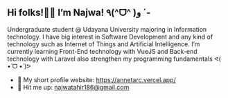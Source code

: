 ## Hi folks!👋🏻 I’m Najwa! ٩(^ᗜ^ )و ´-

Undergraduate student @ Udayana University majoring in Information technology. I have big interest in Software Development and any kind of technology such as Internet of Things and Artificial Intelligence. I’m currently learning Front-End technology with VueJS and Back-end technology with Laravel also strengthen my programming fundamentals ᕙ(  •̀ ᗜ •́  )ᕗ

- 📇 My short profile website: https://annetarc.vercel.app/
- 📨 Hit me up: najwatahir186@gmail.com
